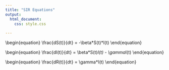 ```yaml
---
title: "SIR Equations"
output:
  html_document:
    css: style.css
    
---
```


\begin{equation}
\frac{dS(t)}{dt} = -\beta*S(t)*I(t)
\end{equation}

\begin{equation}
\frac{dI(t)}{dt} = \beta*S(t)*I(t) - \gamma*I(t)
\end{equation}

\begin{equation}
\frac{dR(t)}{dt} = \gamma*I(t)
\end{equation}